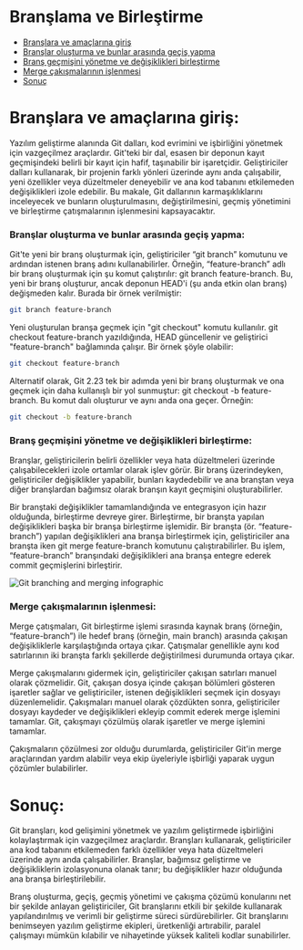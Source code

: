 # Branşlama ve Birleştirme

- [Branşlara ve amaçlarına giriş](#branşlara-ve-amaçlarına-giriş)
- [Branşlar oluşturma ve bunlar arasında geçiş yapma](#branşlar-oluşturma-ve-bunlar-arasında-geçiş-yapma)
- [Branş geçmişini yönetme ve değişiklikleri birleştirme](#branş-geçmişini-yönetme-ve-değişiklikleri-birleştirme)
- [Merge çakışmalarının işlenmesi](#merge-çakışmalarının-işlenmesi)
- [Sonuç](#sonuç)

# Branşlara ve amaçlarına giriş:

Yazılım geliştirme alanında Git dalları, kod evrimini ve işbirliğini yönetmek için vazgeçilmez araçlardır. Git'teki bir dal, esasen bir deponun kayıt geçmişindeki belirli bir kayıt için hafif, taşınabilir bir işaretçidir. Geliştiriciler dalları kullanarak, bir projenin farklı yönleri üzerinde aynı anda çalışabilir, yeni özellikler veya düzeltmeler deneyebilir ve ana kod tabanını etkilemeden değişiklikleri izole edebilir. Bu makale, Git dallarının karmaşıklıklarını inceleyecek ve bunların oluşturulmasını, değiştirilmesini, geçmiş yönetimini ve birleştirme çatışmalarının işlenmesini kapsayacaktır.

### Branşlar oluşturma ve bunlar arasında geçiş yapma:

Git'te yeni bir branş oluşturmak için, geliştiriciler “git branch” komutunu ve ardından istenen branş adını kullanabilirler. Örneğin, “feature-branch” adlı bir branş oluşturmak için şu komut çalıştırılır: git branch feature-branch. Bu, yeni bir branş oluşturur, ancak deponun HEAD'i (şu anda etkin olan branş) değişmeden kalır. Burada bir örnek verilmiştir:
```bash
git branch feature-branch
```

Yeni oluşturulan branşa geçmek için "git checkout" komutu kullanılır. git checkout feature-branch yazıldığında, HEAD güncellenir ve geliştirici "feature-branch" bağlamında çalışır. Bir örnek şöyle olabilir:

```bash
git checkout feature-branch
```

Alternatif olarak, Git 2.23 tek bir adımda yeni bir branş oluşturmak ve ona geçmek için daha kullanışlı bir yol sunmuştur: git checkout -b feature-branch. Bu komut dalı oluşturur ve aynı anda ona geçer. Örneğin:
```bash
git checkout -b feature-branch
```

### Branş geçmişini yönetme ve değişiklikleri birleştirme:

Branşlar, geliştiricilerin belirli özellikler veya hata düzeltmeleri üzerinde çalışabilecekleri izole ortamlar olarak işlev görür. Bir branş üzerindeyken, geliştiriciler değişiklikler yapabilir, bunları kaydedebilir ve ana branştan veya diğer branşlardan bağımsız olarak branşın kayıt geçmişini oluşturabilirler.

Bir branştaki değişiklikler tamamlandığında ve entegrasyon için hazır olduğunda, birleştirme devreye girer. Birleştirme, bir branşta yapılan değişiklikleri başka bir branşa birleştirme işlemidir. Bir branşta (ör. “feature-branch”) yapılan değişiklikleri ana branşa birleştirmek için, geliştiriciler ana branşta iken git merge feature-branch komutunu çalıştırabilirler. Bu işlem, “feature-branch” branşındaki değişiklikleri ana branşa entegre ederek commit geçmişlerini birleştirir.

<img alt="Git branching and merging infographic" src="../../../images/Part-03/branching-and-merging.png" />

### Merge çakışmalarının işlenmesi:

Merge çatışmaları, Git birleştirme işlemi sırasında kaynak branş (örneğin, “feature-branch”) ile hedef branş (örneğin, main branch) arasında çakışan değişikliklerle karşılaştığında ortaya çıkar. Çatışmalar genellikle aynı kod satırlarının iki branşta farklı şekillerde değiştirilmesi durumunda ortaya çıkar.

Merge çakışmalarını gidermek için, geliştiriciler çakışan satırları manuel olarak çözmelidir. Git, çakışan dosya içinde çakışan bölümleri gösteren işaretler sağlar ve geliştiriciler, istenen değişiklikleri seçmek için dosyayı düzenlemelidir. Çakışmaları manuel olarak çözdükten sonra, geliştiriciler dosyayı kaydeder ve değişiklikleri ekleyip commit ederek merge işlemini tamamlar. Git, çakışmayı çözülmüş olarak işaretler ve merge işlemini tamamlar.

Çakışmaların çözülmesi zor olduğu durumlarda, geliştiriciler Git'in merge araçlarından yardım alabilir veya ekip üyeleriyle işbirliği yaparak uygun çözümler bulabilirler.

# Sonuç:

Git branşları, kod gelişimini yönetmek ve yazılım geliştirmede işbirliğini kolaylaştırmak için vazgeçilmez araçlardır. Branşları kullanarak, geliştiriciler ana kod tabanını etkilemeden farklı özellikler veya hata düzeltmeleri üzerinde aynı anda çalışabilirler. Branşlar, bağımsız geliştirme ve değişikliklerin izolasyonuna olanak tanır; bu değişiklikler hazır olduğunda ana branşa birleştirilebilir.

Branş oluşturma, geçiş, geçmiş yönetimi ve çakışma çözümü konularını net bir şekilde anlayan geliştiriciler, Git branşlarını etkili bir şekilde kullanarak yapılandırılmış ve verimli bir geliştirme süreci sürdürebilirler. Git branşlarını benimseyen yazılım geliştirme ekipleri, üretkenliği artırabilir, paralel çalışmayı mümkün kılabilir ve nihayetinde yüksek kaliteli kodlar sunabilirler.